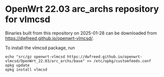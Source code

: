 OpenWrt 22.03 arc_archs repository for vlmcsd
========

Binaries built from this repository on 2025-01-28 can be downloaded from <https://dwfreed.github.io/openwrt-vlmcsd/>.

To install the vlmcsd package, run

```
echo "src/gz openwrt-vlmcsd https://dwfreed.github.io/openwrt-vlmcsd/OpenWrt_22.03/arc_archs/base" >> /etc/opkg/customfeeds.conf
opkg update
opkg install vlmcsd
```
